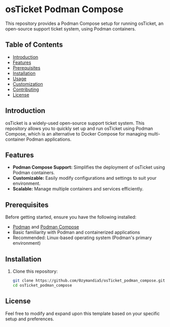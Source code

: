 # osTicket Podman Compose

This repository provides a Podman Compose setup for running osTicket, an open-source support ticket system, using Podman containers.

## Table of Contents

- [Introduction](#introduction)
- [Features](#features)
- [Prerequisites](#prerequisites)
- [Installation](#installation)
- [Usage](#usage)
- [Customization](#customization)
- [Contributing](#contributing)
- [License](#license)

## Introduction

osTicket is a widely-used open-source support ticket system. This repository allows you to quickly set up and run osTicket using Podman Compose, which is an alternative to Docker Compose for managing multi-container Podman applications.

## Features

- **Podman Compose Support:** Simplifies the deployment of osTicket using Podman containers.
- **Customizable:** Easily modify configurations and settings to suit your environment.
- **Scalable:** Manage multiple containers and services efficiently.

## Prerequisites

Before getting started, ensure you have the following installed:

- [Podman](https://podman.io/) and [Podman Compose](https://github.com/containers/podman-compose)
- Basic familiarity with Podman and containerized applications
- Recommended: Linux-based operating system (Podman's primary environment)

## Installation

1. Clone this repository:

   ```bash
   git clone https://github.com/0zymandia5/osTicket_podman_compose.git
   cd osTicket_podman_compose

## License

Feel free to modify and expand upon this template based on your specific setup and preferences.
